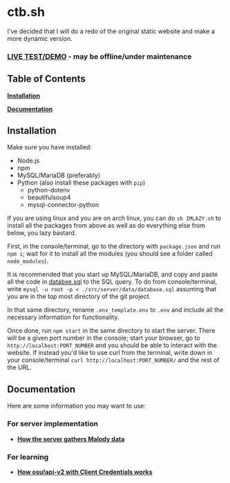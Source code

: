 # ctb.sh
I've decided that I will do a redo of the original static website and make a more dynamic version.

### [LIVE TEST/DEMO](https://ctb.sh) - may be offline/under maintenance

## Table of Contents

**[Installation](#install)**

**[Documentation](#doc)**

<a name='install'></a>
## Installation
Make sure you have installed:
- Node.js
- npm
- MySQL/MariaDB (preferably)
- Python (also install these packages with `pip`)
    - python-dotenv
    - beautifulsoup4
    - mysql-connector-python

If you are using linux and you are on arch linux, you can do `sh IMLAZY.sh` to install all the packages from above as well as do everything else from below, you lazy bastard.

First, in the console/terminal, go to the directory with `package.json` and run `npm i`; wait for it to install all the modules (you should see a folder called `node_modules`).

It is recommended that you start up MySQL/MariaDB, and copy and paste all the code in [databse.sql](./src/server/data/database.sql) to the SQL query. To do from console/terminal, write `mysql -u root -p < ./src/server/data/database.sql` assuming that you are in the top most directory of the git project.

In that same directory, rename `.env_template.env` to `.env` and include all the necessary information for functionality.

Once done, run `npm start` in the same directory to start the server. There will be a given port number in the console; start your browser, go to `http://localhost:PORT_NUMBER` and you should be able to interact with the website. If instead you'd like to use curl from the terminal, write down in your console/terminal `curl http://localhost:PORT_NUMBER/` and the rest of the URL.

<a name='doc'></a>
## Documentation
Here are some information you may want to use:

### For server implementation
- **[How the server gathers Malody data](./doc/implement/malody-rankings.md)**

### For learning
- **[How osu!api-v2 with Client Credentials works](./doc/learn/osuapiv2-client.md)**
